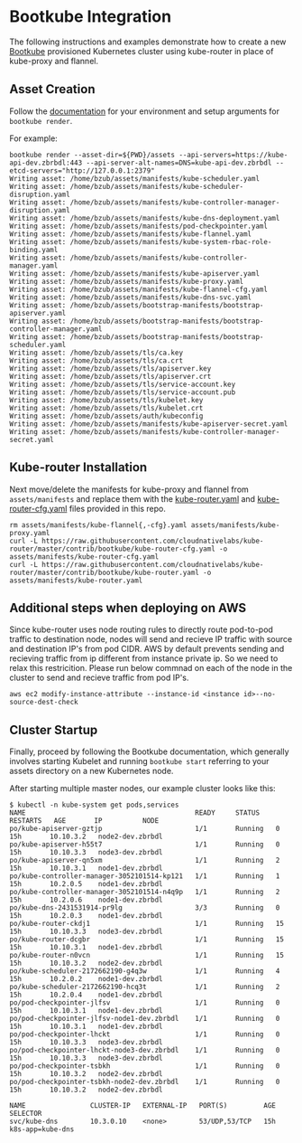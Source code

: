 # Bootkube Integration

The following instructions and examples demonstrate how to create a new
[Bootkube](https://github.com/kubernetes-incubator/bootkube) provisioned
Kubernetes cluster using kube-router in place of kube-proxy and flannel.

## Asset Creation

Follow the
[documentation](https://github.com/kubernetes-incubator/bootkube#guides) for
your environment and setup arguments for `bootkube render`.

For example:
```
bootkube render --asset-dir=${PWD}/assets --api-servers=https://kube-api-dev.zbrbdl:443 --api-server-alt-names=DNS=kube-api-dev.zbrbdl --etcd-servers="http://127.0.0.1:2379"
Writing asset: /home/bzub/assets/manifests/kube-scheduler.yaml
Writing asset: /home/bzub/assets/manifests/kube-scheduler-disruption.yaml
Writing asset: /home/bzub/assets/manifests/kube-controller-manager-disruption.yaml
Writing asset: /home/bzub/assets/manifests/kube-dns-deployment.yaml
Writing asset: /home/bzub/assets/manifests/pod-checkpointer.yaml
Writing asset: /home/bzub/assets/manifests/kube-flannel.yaml
Writing asset: /home/bzub/assets/manifests/kube-system-rbac-role-binding.yaml
Writing asset: /home/bzub/assets/manifests/kube-controller-manager.yaml
Writing asset: /home/bzub/assets/manifests/kube-apiserver.yaml
Writing asset: /home/bzub/assets/manifests/kube-proxy.yaml
Writing asset: /home/bzub/assets/manifests/kube-flannel-cfg.yaml
Writing asset: /home/bzub/assets/manifests/kube-dns-svc.yaml
Writing asset: /home/bzub/assets/bootstrap-manifests/bootstrap-apiserver.yaml
Writing asset: /home/bzub/assets/bootstrap-manifests/bootstrap-controller-manager.yaml
Writing asset: /home/bzub/assets/bootstrap-manifests/bootstrap-scheduler.yaml
Writing asset: /home/bzub/assets/tls/ca.key
Writing asset: /home/bzub/assets/tls/ca.crt
Writing asset: /home/bzub/assets/tls/apiserver.key
Writing asset: /home/bzub/assets/tls/apiserver.crt
Writing asset: /home/bzub/assets/tls/service-account.key
Writing asset: /home/bzub/assets/tls/service-account.pub
Writing asset: /home/bzub/assets/tls/kubelet.key
Writing asset: /home/bzub/assets/tls/kubelet.crt
Writing asset: /home/bzub/assets/auth/kubeconfig
Writing asset: /home/bzub/assets/manifests/kube-apiserver-secret.yaml
Writing asset: /home/bzub/assets/manifests/kube-controller-manager-secret.yaml
```

## Kube-router Installation

Next move/delete the manifests for kube-proxy and flannel from
`assets/manifests` and replace them with the
[kube-router.yaml](/contrib/bootkube/kube-router.yaml) and
[kube-router-cfg.yaml](/contrib/bootkube/kube-router-cfg.yaml) files provided in
this repo.
```
rm assets/manifests/kube-flannel{,-cfg}.yaml assets/manifests/kube-proxy.yaml
curl -L https://raw.githubusercontent.com/cloudnativelabs/kube-router/master/contrib/bootkube/kube-router-cfg.yaml -o assets/manifests/kube-router-cfg.yaml
curl -L https://raw.githubusercontent.com/cloudnativelabs/kube-router/master/contrib/bootkube/kube-router.yaml -o assets/manifests/kube-router.yaml
```

## Additional steps when deploying on AWS

Since kube-router uses node routing rules to directly route pod-to-pod traffic to destination node, nodes will send and recieve IP traffic with source and destination IP's from pod CIDR. AWS by default prevents sending and recieving traffic from ip different from instance private ip. So we need to relax this restricition. Please run below commnad on each of the node in the cluster to send and recieve traffic from pod IP's.

```
aws ec2 modify-instance-attribute --instance-id <instance id>--no-source-dest-check
```

## Cluster Startup

Finally, proceed by following the Bootkube documentation, which generally
involves starting Kubelet and running `bootkube start` referring to your assets
directory on a new Kubernetes node.

After starting multiple master nodes, our example cluster looks like this:
```
$ kubectl -n kube-system get pods,services
NAME                                          READY     STATUS    RESTARTS   AGE       IP          NODE
po/kube-apiserver-gztjp                       1/1       Running   0          15h       10.10.3.2   node2-dev.zbrbdl
po/kube-apiserver-h55t7                       1/1       Running   0          15h       10.10.3.3   node3-dev.zbrbdl
po/kube-apiserver-qn5xm                       1/1       Running   2          15h       10.10.3.1   node1-dev.zbrbdl
po/kube-controller-manager-3052101514-kp121   1/1       Running   1          15h       10.2.0.5    node1-dev.zbrbdl
po/kube-controller-manager-3052101514-n4q9p   1/1       Running   2          15h       10.2.0.6    node1-dev.zbrbdl
po/kube-dns-2431531914-pr9lg                  3/3       Running   0          15h       10.2.0.3    node1-dev.zbrbdl
po/kube-router-ckdj1                          1/1       Running   15         15h       10.10.3.3   node3-dev.zbrbdl
po/kube-router-dcgbr                          1/1       Running   15         15h       10.10.3.1   node1-dev.zbrbdl
po/kube-router-n0vcn                          1/1       Running   15         15h       10.10.3.2   node2-dev.zbrbdl
po/kube-scheduler-2172662190-g4q3w            1/1       Running   4          15h       10.2.0.2    node1-dev.zbrbdl
po/kube-scheduler-2172662190-hcq3t            1/1       Running   2          15h       10.2.0.4    node1-dev.zbrbdl
po/pod-checkpointer-jlfsv                     1/1       Running   0          15h       10.10.3.1   node1-dev.zbrbdl
po/pod-checkpointer-jlfsv-node1-dev.zbrbdl    1/1       Running   0          15h       10.10.3.1   node1-dev.zbrbdl
po/pod-checkpointer-lhckt                     1/1       Running   0          15h       10.10.3.3   node3-dev.zbrbdl
po/pod-checkpointer-lhckt-node3-dev.zbrbdl    1/1       Running   0          15h       10.10.3.3   node3-dev.zbrbdl
po/pod-checkpointer-tsbkh                     1/1       Running   0          15h       10.10.3.2   node2-dev.zbrbdl
po/pod-checkpointer-tsbkh-node2-dev.zbrbdl    1/1       Running   0          15h       10.10.3.2   node2-dev.zbrbdl

NAME                CLUSTER-IP   EXTERNAL-IP   PORT(S)         AGE       SELECTOR
svc/kube-dns        10.3.0.10    <none>        53/UDP,53/TCP   15h       k8s-app=kube-dns
```
